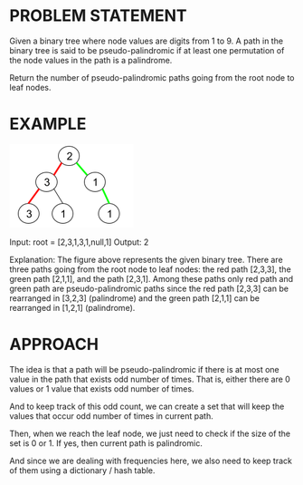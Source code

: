 # PROBLEM STATEMENT

Given a binary tree where node values are digits from 1 to 9. A path in the binary tree is said to be pseudo-palindromic if at least one permutation of the node values in the path is a palindrome.

Return the number of pseudo-palindromic paths going from the root node to leaf nodes.

# EXAMPLE

![alt text](image.png)

Input: root = [2,3,1,3,1,null,1]
Output: 2 

Explanation: The figure above represents the given binary tree. There are three paths going from the root node to leaf nodes: the red path [2,3,3], the green path [2,1,1], and the path [2,3,1]. Among these paths only red path and green path are pseudo-palindromic paths since the red path [2,3,3] can be rearranged in [3,2,3] (palindrome) and the green path [2,1,1] can be rearranged in [1,2,1] (palindrome).

# APPROACH

The idea is that a path will be pseudo-palindromic if there is at most one value in the path that exists odd number of times. That is, either there are 0 values or 1 value that exists odd number of times.

And to keep track of this odd count, we can create a set that will keep the values that occur odd number of times in current path.

Then, when we reach the leaf node, we just need to check if the size of the set is 0 or 1. If yes, then current path is palindromic.

And since we are dealing with frequencies here, we also need to keep track of them using a dictionary / hash table.